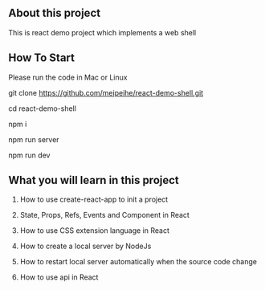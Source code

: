## About this project

This is react demo project which implements a web shell
 

## How To Start

Please run the code in Mac or Linux

git clone https://github.com/meipeihe/react-demo-shell.git

cd react-demo-shell

npm i

npm run server

npm run dev

## What you will learn in this project

1. How to use create-react-app to init a project

2. State, Props, Refs, Events and Component in React

3. How to use CSS extension language in React

4. How to create a local server by NodeJs

5. How to restart local server automatically when the source code change

6. How to use api in React




